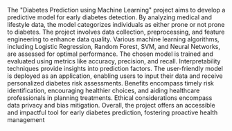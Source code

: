 The "Diabetes Prediction using Machine Learning" project aims to develop a predictive model for early diabetes detection. By analyzing medical and lifestyle data, the model categorizes individuals as either prone or not prone to diabetes. The project involves data collection, preprocessing, and feature engineering to enhance data quality. Various machine learning algorithms, including Logistic Regression, Random Forest, SVM, and Neural Networks, are assessed for optimal performance. The chosen model is trained and evaluated using metrics like accuracy, precision, and recall. Interpretability techniques provide insights into prediction factors. The user-friendly model is deployed as an application, enabling users to input their data and receive personalized diabetes risk assessments. Benefits encompass timely risk identification, encouraging healthier choices, and aiding healthcare professionals in planning treatments. Ethical considerations encompass data privacy and bias mitigation. Overall, the project offers an accessible and impactful tool for early diabetes prediction, fostering proactive health management
